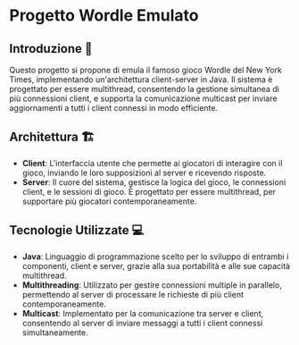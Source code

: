# Progetto Wordle Emulato

## Introduzione 🚀
Questo progetto si propone di emula il famoso gioco Wordle del New York Times, implementando un'architettura client-server in Java. Il sistema è progettato per essere multithread, consentendo la gestione simultanea di più connessioni client, e supporta la comunicazione multicast per inviare aggiornamenti a tutti i client connessi in modo efficiente.

## Architettura 🏗
- **Client**: L'interfaccia utente che permette ai giocatori di interagire con il gioco, inviando le loro supposizioni al server e ricevendo risposte.
- **Server**: Il cuore del sistema, gestisce la logica del gioco, le connessioni client, e le sessioni di gioco. È progettato per essere multithread, per supportare più giocatori contemporaneamente.

## Tecnologie Utilizzate 💻
- **Java**: Linguaggio di programmazione scelto per lo sviluppo di entrambi i componenti, client e server, grazie alla sua portabilità e alle sue capacità multithread.
- **Multithreading**: Utilizzato per gestire connessioni multiple in parallelo, permettendo al server di processare le richieste di più client contemporaneamente.
- **Multicast**: Implementato per la comunicazione tra server e client, consentendo al server di inviare messaggi a tutti i client connessi simultaneamente.

